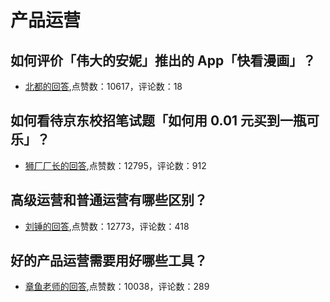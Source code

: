 #  产品运营 
## 如何评价「伟大的安妮」推出的 App「快看漫画」？
- [北都的回答](https://www.zhihu.com/question/27063206/answer/35092943),点赞数：10617，评论数：18
## 如何看待京东校招笔试题「如何用 0.01 元买到一瓶可乐」？
- [狮厂厂长的回答](https://www.zhihu.com/question/65034970/answer/227057382),点赞数：12795，评论数：912
## 高级运营和普通运营有哪些区别？
- [刘锤的回答](https://www.zhihu.com/question/26761091/answer/34092708),点赞数：12773，评论数：418
## 好的产品运营需要用好哪些工具？
- [章鱼老师的回答](https://www.zhihu.com/question/27858934/answer/115296175),点赞数：10038，评论数：289
